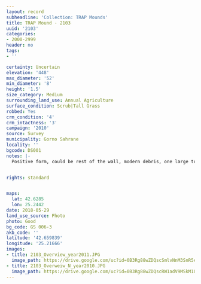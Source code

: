 ```yaml
---
layout: record
subheadline: 'Collection: TRAP Mounds'
title: TRAP Mound - 2103
uuid: '2103'
categories:
- 2000-2999
header: no
tags:
- ''

certainty: Uncertain
elevation: '448'
max_diameter: '52'
min_diameter: '8'
height: '1.5'
size_category: Medium
surrounding_land_use: Annual Agriculture
surface_condition: Scrub|Tall Grass
robbed: Yes
crm_condition: '4'
crm_intactness: '3'
campaign: '2010'
source: Survey
municipality: Gorno Sahrane
locality: ''
bgcode: DS001
notes: |-
  Positive form, could be rest of the wall, modern debris, one large trench.


rights: standard


maps:
  lat: 42.6285
  lon: 25.2442
date: 2018-05-29
land_use_source: Photo
photo: Good
bg_code: GS 006-3
akb_code: ''
latitude: '42.659839'
longitude: '25.21666'
images:
- title: 2103_Overview_year2011.JPG
  image_path: https://drive.google.com/uc?id=0B3Rg88wZDQscSmlvNnM3SnR5elk
- title: 2103_Overweiw_N_year2010.JPG
  image_path: https://drive.google.com/uc?id=0B3Rg88wZDQscRW1adV9MSkM1UDQ
---
```

